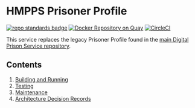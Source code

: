 # HMPPS Prisoner Profile
[![repo standards badge](https://img.shields.io/badge/endpoint.svg?&style=flat&logo=github&url=https%3A%2F%2Foperations-engineering-reports.cloud-platform.service.justice.gov.uk%2Fapi%2Fv1%2Fcompliant_public_repositories%2Fhmpps-template-typescript)](https://operations-engineering-reports.cloud-platform.service.justice.gov.uk/public-report/hmpps-prisoner-profile "Link to report")
[![Docker Repository on Quay](https://img.shields.io/badge/quay.io-repository-2496ED.svg?logo=docker)](https://quay.io/repository/hmpps/hmpps-prisoner-profile)
[![CircleCI](https://circleci.com/gh/ministryofjustice/hmpps-prisoner-profile/tree/main.svg?style=svg)](https://circleci.com/gh/ministryofjustice/hmpps-prisoner-profile)

This service replaces the legacy Prisoner Profile found in the 
[main Digital Prison Service repository](https://github.com/ministryofjustice/digital-prison-services).

## Contents

1. [Building and Running](readme/building_and_running.md)
2. [Testing](readme/testing.md)
2. [Maintenance](readme/maintenance.md)
3. [Architecture Decision Records](architecture-decision-record/README.md)

